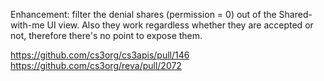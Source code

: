 Enhancement: filter the denial shares (permission = 0) out of
the Shared-with-me UI view. Also they work regardless whether they
are accepted or not, therefore there's no point to expose them.

https://github.com/cs3org/cs3apis/pull/146
https://github.com/cs3org/reva/pull/2072
